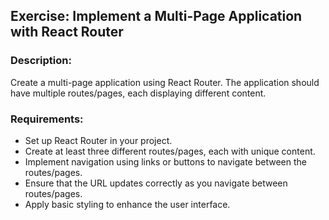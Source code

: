 ## Exercise: Implement a Multi-Page Application with React Router

### Description:
Create a multi-page application using React Router. The application should have multiple routes/pages, each displaying different content.

### Requirements:

- Set up React Router in your project.
- Create at least three different routes/pages, each with unique content.
- Implement navigation using links or buttons to navigate between the routes/pages.
- Ensure that the URL updates correctly as you navigate between routes/pages.
- Apply basic styling to enhance the user interface.
